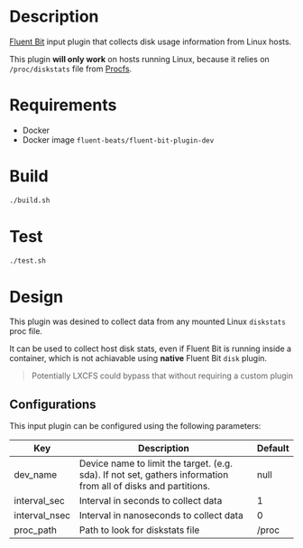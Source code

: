 # Description

[Fluent Bit](https://fluentbit.io) input plugin that collects disk usage information from Linux hosts.

This plugin **will only work** on hosts running Linux, because it relies on `/proc/diskstats` file from [Procfs](https://en.wikipedia.org/wiki/Procfs).

# Requirements

- Docker
- Docker image `fluent-beats/fluent-bit-plugin-dev`

# Build
```bash
./build.sh
```

# Test
```bash
./test.sh
 ```

# Design

This plugin was desined to collect data from any mounted Linux `diskstats` proc file.

It can be used to collect host disk stats, even if Fluent Bit is running inside a container, which is not achiavable using **native** Fluent Bit `disk` plugin.

> Potentially LXCFS could bypass that without requiring a custom plugin

## Configurations

This input plugin can be configured using the following parameters:

 Key                    | Description                                   | Default
------------------------|-----------------------------------------------|------------------
 dev_name               | Device name to limit the target. (e.g. sda). If not set, gathers information from all of disks and partitions.                                                            | null
 interval_sec           | Interval in seconds to collect data           | 1
 interval_nsec          | Interval in nanoseconds to collect data       | 0
 proc_path              | Path to look for diskstats file               | /proc

